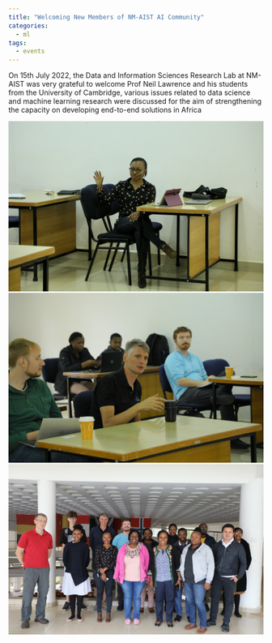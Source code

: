 ```yaml
---
title: "Welcoming New Members of NM-AIST AI Community"
categories:
  - ml
tags:
  - events
---
```

On 15th July 2022, the Data and Information Sciences Research Lab at NM-AIST was very grateful to welcome Prof Neil Lawrence and his students from the University of Cambridge, various issues related to data science and machine learning research were discussed for the aim of strengthening the capacity on developing end-to-end solutions in Africa


<img src="/assets/images/dsa1.jpg" class="align-center" alt="">

<img src="/assets/images/dsa2.JPG" class="align-center" alt="">

<img src="/assets/images/dsa3.JPG" class="align-center" alt="">
